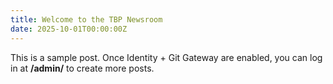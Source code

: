 ```yaml
---
title: Welcome to the TBP Newsroom
date: 2025-10-01T00:00:00Z
---
```


This is a sample post. Once Identity + Git Gateway are enabled, you can log in at **/admin/** to create more posts.
